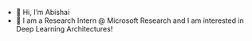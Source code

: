- 👋 Hi, I’m Abishai
- 👀 I am a Research Intern @ Microsoft Research and I am interested in Deep Learning Architectures!

<!---
abinezer/abinezer is a ✨ special ✨ repository because its `README.md` (this file) appears on your GitHub profile.
You can click the Preview link to take a look at your changes.
--->
